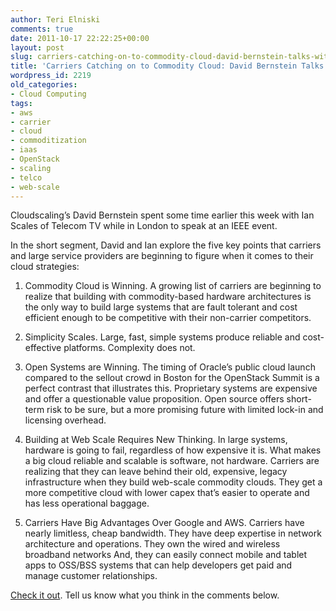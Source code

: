 ```yaml
---
author: Teri Elniski
comments: true
date: 2011-10-17 22:22:25+00:00
layout: post
slug: carriers-catching-on-to-commodity-cloud-david-bernstein-talks-with-ian-scales
title: 'Carriers Catching on to Commodity Cloud: David Bernstein Talks With Ian Scales'
wordpress_id: 2219
old_categories:
- Cloud Computing
tags:
- aws
- carrier
- cloud
- commoditization
- iaas
- OpenStack
- scaling
- telco
- web-scale
---
```


Cloudscaling’s David Bernstein spent some time earlier this week with Ian Scales of Telecom TV while in London to speak at an IEEE event.

In the short segment, David and Ian explore the five key points that carriers and large service providers are beginning to figure when it comes to their cloud strategies:



	
  1. Commodity Cloud is Winning. A growing list of carriers are beginning to realize that building with commodity-based hardware architectures is the only way to build large systems that are fault tolerant and cost efficient enough to be competitive with their non-carrier competitors.

	
  2. Simplicity Scales. Large, fast, simple systems produce reliable and cost-effective platforms. Complexity does not.

	
  3. Open Systems are Winning. The timing of Oracle’s public cloud launch compared to the sellout crowd in Boston for the OpenStack Summit is a perfect contrast that illustrates this. Proprietary systems are expensive and offer a questionable value proposition. Open source offers short-term risk to be sure, but a more promising future with limited lock-in and licensing overhead.

	
  4. Building at Web Scale Requires New Thinking. In large systems, hardware is going to fail, regardless of how expensive it is. What makes a big cloud reliable and scalable is software, not hardware. Carriers are realizing that they can leave behind their old, expensive, legacy infrastructure when they build web-scale commodity clouds. They get a more competitive cloud with lower capex that’s easier to operate and has less operational baggage.

	
  5. Carriers Have Big Advantages Over Google and AWS. Carriers have nearly limitless, cheap bandwidth. They have deep expertise in network architecture and operations. They own the wired and wireless broadband networks And, they can easily connect mobile and tablet apps to OSS/BSS systems that can help developers get paid and manage customer relationships.


[](http://www.telecomtv.com/comspace_videoDetail.aspx?v=5658&id=f6518dac-5240-4f26-b46b-277875988af6)

[ ](http://www.telecomtv.com/comspace_videoDetail.aspx?v=5658&id=f6518dac-5240-4f26-b46b-277875988af6)


 



  

[Check it out](http://www.telecomtv.com/comspace_videoDetail.aspx?v=5658&id=f6518dac-5240-4f26-b46b-277875988af6). Tell us know what you think in the comments below.
